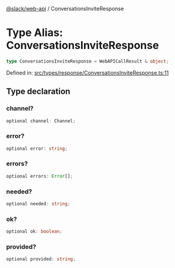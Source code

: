 [@slack/web-api](../index.md) / ConversationsInviteResponse

# Type Alias: ConversationsInviteResponse

```ts
type ConversationsInviteResponse = WebAPICallResult & object;
```

Defined in: [src/types/response/ConversationsInviteResponse.ts:11](https://github.com/slackapi/node-slack-sdk/blob/main/packages/web-api/src/types/response/ConversationsInviteResponse.ts#L11)

## Type declaration

### channel?

```ts
optional channel: Channel;
```

### error?

```ts
optional error: string;
```

### errors?

```ts
optional errors: Error[];
```

### needed?

```ts
optional needed: string;
```

### ok?

```ts
optional ok: boolean;
```

### provided?

```ts
optional provided: string;
```
